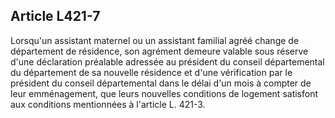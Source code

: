 ## Article L421-7

Lorsqu'un assistant maternel ou un assistant familial agréé change de département de résidence, son
agrément demeure valable sous réserve d'une déclaration préalable adressée au président du conseil
départemental du département de sa nouvelle résidence et d'une vérification par le président du conseil
départemental dans le délai d'un mois à compter de leur emménagement, que leurs nouvelles conditions de
logement satisfont aux conditions mentionnées à l'article L. 421-3.

